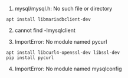 1. mysql/mysql.h: No such file or directory
  ```
  apt install libmariadbclient-dev
  ```
2. cannot find -lmysqlclient

3. ImportError: No module named pycurl
  ```
  apt install libcurl4-openssl-dev libssl-dev
  pip install pycurl
  ```
4. ImportError: No module named mysqlconfig
